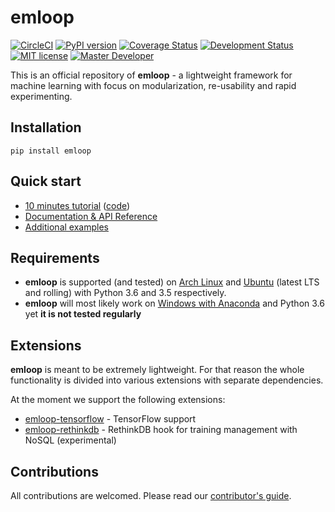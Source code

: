# emloop
[![CircleCI](https://circleci.com/gh/iterait/emloop/tree/master.svg?style=shield)](https://circleci.com/gh/iterait/emloop/tree/master)
[![PyPI version](https://badge.fury.io/py/emloop.svg)](https://badge.fury.io/py/emloop)
[![Coverage 
Status](https://coveralls.io/repos/github/iterait/emloop/badge.svg?branch=master)](https://coveralls.io/github/iterait/emloop?branch=master)
[![Development Status](https://img.shields.io/badge/status-Regular-brightgreen.svg?style=flat)]()
[![MIT license](https://img.shields.io/badge/license-MIT-blue.svg?style=flat)](LICENSE)
[![Master Developer](https://img.shields.io/badge/master-Petr%20Bělohlávek-lightgrey.svg?style=flat)]()

This is an official repository of **emloop** - a lightweight framework for machine learning with focus on modularization, re-usability and rapid experimenting.

## Installation
```
pip install emloop
```

## Quick start

- [10 minutes tutorial](https://emloop.org/tutorial) ([code](https://github.com/iterait/emloop-examples/tree/master/majority))
- [Documentation & API Reference](https://emloop.org/)
- [Additional examples](https://github.com/iterait/emloop-examples)

## Requirements
 - **emloop** is supported (and tested) on [Arch Linux](https://www.archlinux.org) and [Ubuntu](http://releases.ubuntu.com) (latest LTS and rolling) with Python 3.6 and 3.5 respectively.
 - **emloop** will most likely work on [Windows with Anaconda](https://www.anaconda.com/download/) and Python 3.6 yet **it is not tested regularly**


## Extensions
**emloop** is meant to be extremely lightweight.
For that reason the whole functionality is divided into various extensions with separate dependencies.

At the moment we support the following extensions:

- [emloop-tensorflow](https://github.com/iterait/emloop-tensorflow) - TensorFlow support
- [emloop-rethinkdb](https://github.com/iterait/emloop-rethinkdb) - RethinkDB hook for training management with NoSQL (experimental)

## Contributions

All contributions are welcomed. Please read our [contributor's guide](CONTRIBUTING.md).

